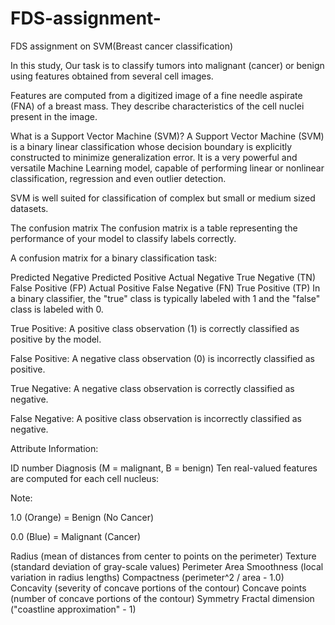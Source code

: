 # FDS-assignment-
FDS assignment on SVM(Breast cancer classification)

In this study, Our task is to classify tumors into malignant (cancer) or benign using features obtained from several cell images.

Features are computed from a digitized image of a fine needle aspirate (FNA) of a breast mass. They describe characteristics of the cell nuclei present in the image.

What is a Support Vector Machine (SVM)?
A Support Vector Machine (SVM) is a binary linear classification whose decision boundary is explicitly constructed to minimize generalization error. It is a very powerful and versatile Machine Learning model, capable of performing linear or nonlinear classification, regression and even outlier detection.

SVM is well suited for classification of complex but small or medium sized datasets.

The confusion matrix
The confusion matrix is a table representing the performance of your model to classify labels correctly.

A confusion matrix for a binary classification task:

Predicted Negative	Predicted Positive
Actual Negative	True Negative (TN)	False Positive (FP)
Actual Positive	False Negative (FN)	True Positive (TP)
In a binary classifier, the "true" class is typically labeled with 1 and the "false" class is labeled with 0.

True Positive: A positive class observation (1) is correctly classified as positive by the model.

False Positive: A negative class observation (0) is incorrectly classified as positive.

True Negative: A negative class observation is correctly classified as negative.

False Negative: A positive class observation is incorrectly classified as negative.




Attribute Information:

ID number
Diagnosis (M = malignant, B = benign)
Ten real-valued features are computed for each cell nucleus:

Note:

1.0 (Orange) = Benign (No Cancer)

0.0 (Blue) = Malignant (Cancer)



Radius (mean of distances from center to points on the perimeter)
Texture (standard deviation of gray-scale values)
Perimeter
Area
Smoothness (local variation in radius lengths)
Compactness (perimeter^2 / area - 1.0)
Concavity (severity of concave portions of the contour)
Concave points (number of concave portions of the contour)
Symmetry
Fractal dimension ("coastline approximation" - 1)


